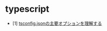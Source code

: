 # typescript


- [1] [tsconfig.jsonの主要オプションを理解する](https://qiita.com/ryokkkke/items/390647a7c26933940470)
